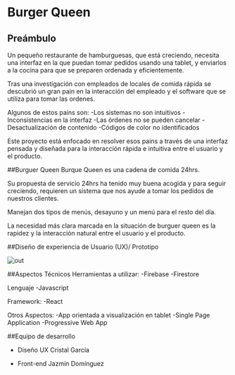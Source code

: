 # Burger Queen

## Preámbulo

Un pequeño restaurante de hamburguesas, que está creciendo, necesita una interfaz en la que puedan tomar pedidos usando una tablet, y enviarlos a la cocina para que se preparen ordenada y eficientemente.

Tras una investigación con empleados de locales de comida rápida se descubrió un gran pain en la interacción del empleado y el software que se utiliza para tomar las ordenes.

Algunos de estos pains son:
-Los sistemas no son intuitivos 
-Inconsistencias en la interfaz 
-Las órdenes no se pueden cancelar
-Desactualización de contenido 
-Códigos de color no identificados


Este proyecto está enfocado en resolver esos pains a través de una interfaz pensada y diseñada para la interacción rápida e intuitiva entre el usuario y el producto.

##Burguer Queen
Burque Queen es una cadena de comida 24hrs.

Su propuesta de servicio 24hrs ha tenido muy buena acogida y para seguir creciendo, requieren  un sistema que nos ayude a tomar los pedidos de nuestros clientes.

Manejan dos tipos de menús, desayuno y un menú para el resto del día.

La necesidad más clara marcada en la situación de burguer queen es la rapidez
y la interacción natural entre el usuario y el producto.



##Diseño de experiencia de Usuario (UX)/ Prototipo

![out](https://drive.google.com/file/d/1ckaFeYQDtdV387uMVPZJPEssvJOtfXWr/view)

##Aspectos Técnicos
Herramientas a utilizar:
-Firebase
-Firestore

Lenguaje
-Javascript

Framework:
-React

Otros Aspectos:
-App orientada a visualización en tablet
-Single Page Application
-Progressive Web App



##Equipo de desarrollo
- Diseño UX
 Cristal García

- Front-end
  Jazmín Domínguez
